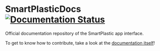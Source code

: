 # SmartPlasticDocs [![Documentation Status](https://readthedocs.org/projects/smartplasticdocs/badge/?version=latest)](https://smartplasticdocs.readthedocs.io/en/latest/?badge=latest)
Official documentation repository of the SmartPlastic app interface.

To get to know how to contribute, take a look at the [documentation itself](https://smartplastic.readthedocs.io/en/latest/content/contributing/firststeps.html)!
